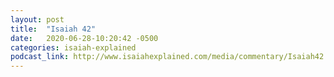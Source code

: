 ```yaml
---
layout: post
title:  "Isaiah 42"
date:   2020-06-28-10:20:42 -0500
categories: isaiah-explained
podcast_link: http://www.isaiahexplained.com/media/commentary/Isaiah42.mp3
---
```

